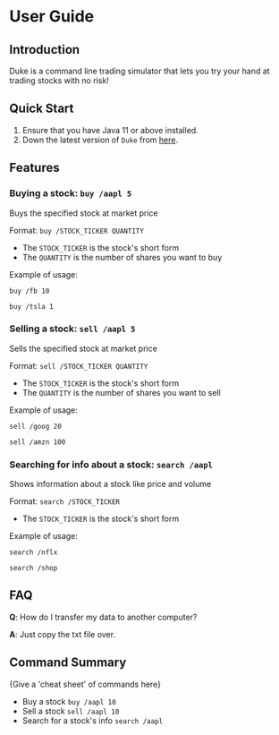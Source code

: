# User Guide

## Introduction

Duke is a command line trading simulator that lets you try your hand at trading stocks with no risk!

## Quick Start

1. Ensure that you have Java 11 or above installed.
1. Down the latest version of `Duke` from [here](http://link.to/duke).

## Features 

### Buying a stock: `buy /aapl 5`
Buys the specified stock at market price

Format: `buy /STOCK_TICKER QUANTITY`

* The `STOCK_TICKER` is the stock's short form
* The `QUANTITY` is the number of shares you want to buy

Example of usage: 

`buy /fb 10`

`buy /tsla 1`

### Selling a stock: `sell /aapl 5`
Sells the specified stock at market price

Format: `sell /STOCK_TICKER QUANTITY`

* The `STOCK_TICKER` is the stock's short form
* The `QUANTITY` is the number of shares you want to sell

Example of usage: 

`sell /goog 20`

`sell /amzn 100`

### Searching for info about a stock: `search /aapl`
Shows information about a stock like price and volume

Format: `search /STOCK_TICKER`

* The `STOCK_TICKER` is the stock's short form

Example of usage: 

`search /nflx`

`search /shop`

## FAQ

**Q**: How do I transfer my data to another computer? 

**A**: Just copy the txt file over.

## Command Summary

{Give a 'cheat sheet' of commands here}

* Buy a stock `buy /aapl 10`
* Sell a stock `sell /aapl 10`
* Search for a stock's info `search /aapl`
